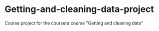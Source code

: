# Getting-and-cleaning-data-project
Course project for the coursera course "Getting and cleaning data"
